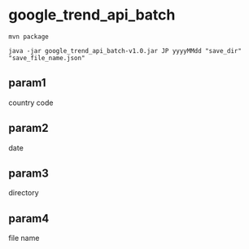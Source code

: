 # google_trend_api_batch
```
mvn package
```

```
java -jar google_trend_api_batch-v1.0.jar JP yyyyMMdd "save_dir" "save_file_name.json"
```

## param1 

country code

## param2 

date

## param3

directory

## param4

file name